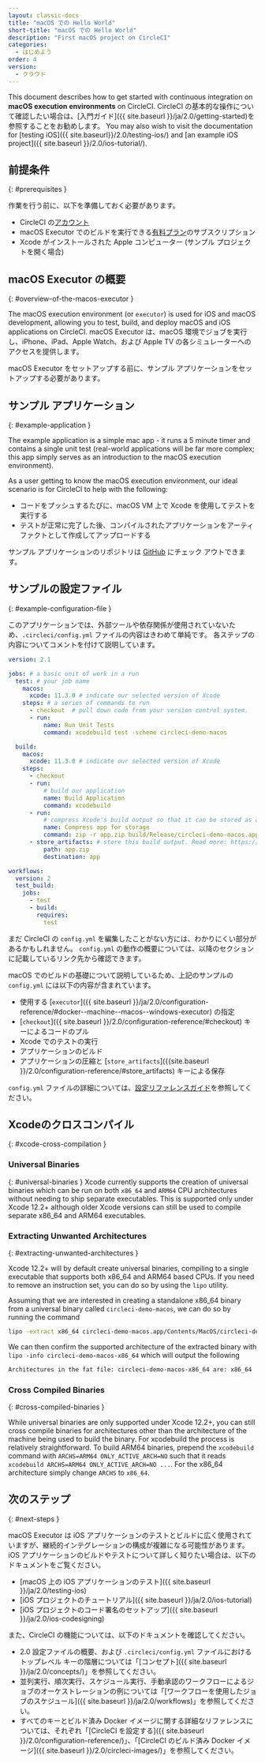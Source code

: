 ```yaml
---
layout: classic-docs
title: "macOS での Hello World"
short-title: "macOS での Hello World"
description: "First macOS project on CircleCI"
categories:
  - はじめよう
order: 4
version:
  - クラウド
---
```


This document describes how to get started with continuous integration on **macOS execution environments** on CircleCI. CircleCI の基本的な操作について確認したい場合は、[入門ガイド]({{ site.baseurl }}/ja/2.0/getting-started)を参照することをお勧めします。 You may also wish to visit the documentation for [testing iOS]({{ site.baseurl}}/2.0/testing-ios/) and [an example iOS project]({{ site.baseurl }}/2.0/ios-tutorial/).

## 前提条件
{: #prerequisites }

作業を行う前に、以下を準備しておく必要があります。

- CircleCI の[アカウント](https://circleci.com/ja/signup/)
- macOS Executor でのビルドを実行できる[有料プラン](https://circleci.com/ja/pricing/#build-os-x)のサブスクリプション
- Xcode がインストールされた Apple コンピューター (サンプル プロジェクトを開く場合)

## macOS Executor の概要
{: #overview-of-the-macos-executor }

The macOS execution environment (or `executor`) is used for iOS and macOS development, allowing you to test, build, and deploy macOS and iOS applications on CircleCI. macOS Executor は、macOS 環境でジョブを実行し、iPhone、iPad、Apple Watch、および Apple TV の各シミュレーターへのアクセスを提供します。

macOS Executor をセットアップする前に、サンプル アプリケーションをセットアップする必要があります。

## サンプル アプリケーション
{: #example-application }

The example application is a simple mac app - it runs a 5 minute timer and contains a single unit test (real-world applications will be far more complex; this app simply serves as an introduction to the macOS execution environment).

As a user getting to know the macOS execution environment, our ideal scenario is for CircleCI to help with the following:

- コードをプッシュするたびに、macOS VM 上で Xcode を使用してテストを実行する
- テストが正常に完了した後、コンパイルされたアプリケーションをアーティファクトとして作成してアップロードする

サンプル アプリケーションのリポジトリは [GitHub](https://github.com/CircleCI-Public/circleci-demo-macos) にチェック アウトできます。

## サンプルの設定ファイル
{: #example-configuration-file }

このアプリケーションでは、外部ツールや依存関係が使用されていないため、`.circleci/config.yml` ファイルの内容はきわめて単純です。 各ステップの内容についてコメントを付けて説明しています。

```yaml
version: 2.1

jobs: # a basic unit of work in a run
  test: # your job name
    macos:
      xcode: 11.3.0 # indicate our selected version of Xcode
    steps: # a series of commands to run
      - checkout  # pull down code from your version control system.
      - run:
          name: Run Unit Tests
          command: xcodebuild test -scheme circleci-demo-macos

  build: 
    macos:
      xcode: 11.3.0 # indicate our selected version of Xcode
    steps: 
      - checkout
      - run:
          # build our application
          name: Build Application
          command: xcodebuild
      - run:
          # compress Xcode's build output so that it can be stored as an artifact
          name: Compress app for storage
          command: zip -r app.zip build/Release/circleci-demo-macos.app
      - store_artifacts: # store this build output. Read more: https://circleci.com/docs/2.0/artifacts/
          path: app.zip
          destination: app

workflows:
  version: 2
  test_build:
    jobs:
      - test
      - build:
        requires:
          test
```

まだ CircleCI の `config.yml` を編集したことがない方には、わかりにくい部分があるかもしれません。 `config.yml` の動作の概要については、以降のセクションに記載しているリンク先から確認できます。

macOS でのビルドの基礎について説明しているため、上記のサンプルの `config.yml` には以下の内容が含まれています。

- 使用する [`executor`]({{ site.baseurl }}/ja/2.0/configuration-reference/#docker--machine--macos--windows-executor) の指定
- [`checkout`]({{ site.baseurl }}/2.0/configuration-reference/#checkout) キーによるコードのプル
- Xcode でのテストの実行
- アプリケーションのビルド
- アプリケーションの圧縮と [`store_artifacts`]({{site.baseurl }}/2.0/configuration-reference/#store_artifacts) キーによる保存

`config.yml` ファイルの詳細については、[設定リファレンスガイド]({{site.baseurl}}/ja/2.0/configuration-reference/)を参照してください。

## Xcodeのクロスコンパイル
{: #xcode-cross-compilation }

### Universal Binaries
{: #universal-binaries } Xcode currently supports the creation of universal binaries which can be run on both `x86_64` and `ARM64` CPU architectures without needing to ship separate executables. This is supported only under Xcode 12.2+ although older Xcode versions can still be used to compile separate x86_64 and ARM64 executables.

### Extracting Unwanted Architectures
{: #extracting-unwanted-architectures }

Xcode 12.2+ will by default create universal binaries, compiling to a single executable that supports both x86_64 and ARM64 based CPUs. If you need to remove an instruction set, you can do so by using the `lipo` utility.

Assuming that we are interested in creating a standalone x86_64 binary from a universal binary called `circleci-demo-macos`, we can do so by running the command

```sh
lipo -extract x86_64 circleci-demo-macos.app/Contents/MacOS/circleci-demo-macos -output circleci-demo-macos-x86_64
```

We can then confirm the supported architecture of the extracted binary with `lipo -info circleci-demo-macos-x86_64` which will output the following

```sh
Architectures in the fat file: circleci-demo-macos-x86_64 are: x86_64
```


### Cross Compiled Binaries
{: #cross-compiled-binaries }

While universal binaries are only supported under Xcode 12.2+, you can still cross compile binaries for architectures other than the architecture of the machine being used to build the binary. For xcodebuild the process is relatively straightforward. To build ARM64 binaries, prepend the `xcodebuild` command with `ARCHS=ARM64 ONLY_ACTIVE_ARCH=NO` such that it reads `xcodebuild ARCHS=ARM64 ONLY_ACTIVE_ARCH=NO ...`. For the x86_64 architecture simply change `ARCHS` to `x86_64`.

## 次のステップ
{: #next-steps }

macOS Executor は iOS アプリケーションのテストとビルドに広く使用されていますが、継続的インテグレーションの構成が複雑になる可能性があります。 iOS アプリケーションのビルドやテストについて詳しく知りたい場合は、以下のドキュメントをご覧ください。

- [macOS 上の iOS アプリケーションのテスト]({{ site.baseurl }}/ja/2.0/testing-ios)
- [iOS プロジェクトのチュートリアル]({{ site.baseurl }}/ja/2.0/ios-tutorial)
- [iOS プロジェクトのコード署名のセットアップ]({{ site.baseurl }}/ja/2.0/ios-codesigning)

また、CircleCI の機能については、以下のドキュメントを確認してください。

- 2.0 設定ファイルの概要、および `.circleci/config.yml` ファイルにおけるトップレベル キーの階層については「[コンセプト]({{ site.baseurl }}/ja/2.0/concepts/)」を参照してください。
- 並列実行、順次実行、スケジュール実行、手動承認のワークフローによるジョブのオーケストレーションの例については「[ワークフローを使用したジョブのスケジュール]({{ site.baseurl }}/ja/2.0/workflows)」を参照してください。
- すべてのキーとビルド済み Docker イメージに関する詳細なリファレンスについては、それぞれ「[CircleCI を設定する]({{ site.baseurl }}/2.0/configuration-reference/)」、「[CircleCI のビルド済み Docker イメージ]({{ site.baseurl }}/2.0/circleci-images/)」を参照してください。

